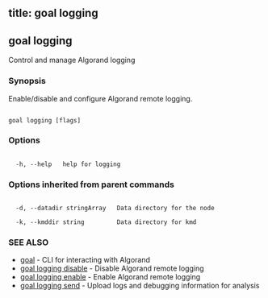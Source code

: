 title: goal logging
---
## goal logging



Control and manage Algorand logging



### Synopsis



Enable/disable and configure Algorand remote logging.



```

goal logging [flags]

```



### Options



```

  -h, --help   help for logging

```



### Options inherited from parent commands



```

  -d, --datadir stringArray   Data directory for the node

  -k, --kmddir string         Data directory for kmd

```



### SEE ALSO



* [goal](../../../goal/goal/)	 - CLI for interacting with Algorand
* [goal logging disable](../disable/)	 - Disable Algorand remote logging
* [goal logging enable](../enable/)	 - Enable Algorand remote logging
* [goal logging send](../send/)	 - Upload logs and debugging information for analysis



